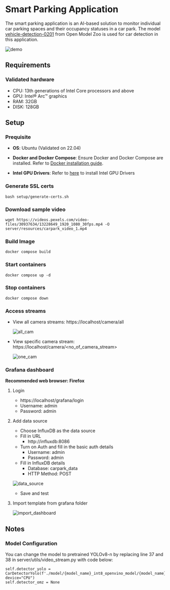 # Smart Parking Application

The smart parking application is an AI-based solution to monitor individual car parking spaces and their occupancy statuses in a car park. The model [vehicle-detection-0201](https://github.com/openvinotoolkit/open_model_zoo/blob/master/models/intel/vehicle-detection-0201/README.md) from Open Model Zoo is used for car detection in this application.

![demo](./docs/demo.gif)

## Requirements
### Validated hardware
* CPU: 13th generations of Intel Core processors and above
* GPU: Intel® Arc™ graphics
* RAM: 32GB
* DISK: 128GB

## Setup

### Prequisite
* **OS**: Ubuntu (Validated on 22.04)

* **Docker and Docker Compose**: Ensure Docker and Docker Compose are installed. Refer to [Docker installation guide](https://docs.docker.com/engine/install/).

* **Intel GPU Drivers**:
Refer to [here](../../../README.md#-5-minute-quick-start) to install Intel GPU Drivers

### Generate SSL certs

```
bash setup/generate-certs.sh
```

### Download sample video 

```
wget https://videos.pexels.com/video-files/30937634/13228649_1920_1080_30fps.mp4 -O server/resources/carpark_video_1.mp4
```

### Build Image

```
docker compose build
```

### Start containers

```
docker compose up -d
```

### Stop containers

```
docker compose down
```

### Access streams

* View all camera streams: https://localhost/camera/all

  ![all_cam](./docs/all_cam.png)

* View specific camera stream: https://localhost/camera/<no_of_camera_stream>

  ![one_cam](./docs/one_cam.png)

### Grafana dashboard

**Recommended web browser: Firefox**

1. Login
    - https://localhost/grafana/login
    - Username: admin
    - Password: admin

2. Add data source

    - Choose InfluxDB as the data source
    - Fill in URL
      - http://influxdb:8086
    - Turn on Auth and fill in the basic auth details
      - Username: admin
      - Password: admin
    - Fill in InfluxDB details
      - Database: carpark_data
      - HTTP Method: POST

    ![data_source](./docs/grafana_data_source.png)

    - Save and test

3. Import template from grafana folder

    ![import_dashboard](./docs/import_dashboard.png)

## Notes
### Model Configuration
You can change the model to pretrained YOLOv8-n by replacing line 37 and 38 in server/utils/video_stream.py with code below:

```
self.detector_yolo = CarDetectorYolo(f'./model/{model_name}_int8_openvino_model/{model_name}.xml', device="CPU")
self.detector_omz = None
```
